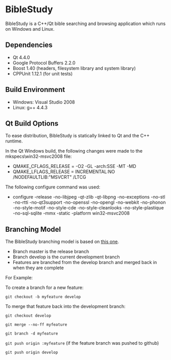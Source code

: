 BibleStudy
==========
BibleStudy is a C++/Qt bible searching and browsing application which runs on Windows and Linux.

Dependencies
------------
* Qt 4.4.0
* Google Protocol Buffers 2.2.0
* Boost 1.40 (headers, filesystem library and system library)
* CPPUnit 1.12.1 (for unit tests)

Build Environment
-----------------
* Windows: Visual Studio 2008
* Linux: g++ 4.4.3

Qt Build Options
----------------

To ease distribution, BibleStudy is statically linked to Qt and the C++ runtime.

In the Qt Windows build, the following changes were made to the mkspecs\win32-msvc2008 file:

* QMAKE_CFLAGS_RELEASE = -O2 -GL -arch:SSE -MT -MD
* QMAKE_LFLAGS_RELEASE = INCREMENTAL:NO /NODEFAULTLIB:"MSVCRT" /LTCG

The following configure command was used:

* configure -release -no-libjpeg -qt-zlib -qt-libpng -no-exceptions -no-stl -no-rtti -no-qt3support -no-openssl -no-opengl -no-webkit -no-phonon -no-style-motif -no-style-cde -no-style-cleanlooks -no-style-plastique -no-sql-sqlite -mmx -static -platform win32-msvc2008

Branching Model
---------------
The BibleStudy branching model is based on [this one](http://nvie.com/posts/a-successful-git-branching-model/).

* Branch master is the release branch
* Branch develop is the current development branch
* Features are branched from the develop branch and merged back in when they are complete

For Example:

To create a branch for a new feature:

`git checkout -b myfeature develop`

To merge that feature back into the development branch:

`git checkout develop`

`git merge --no-ff myfeature`

`git branch -d myfeature`

`git push origin :myfeature` (if the feature branch was pushed to github)

`git push origin develop`
